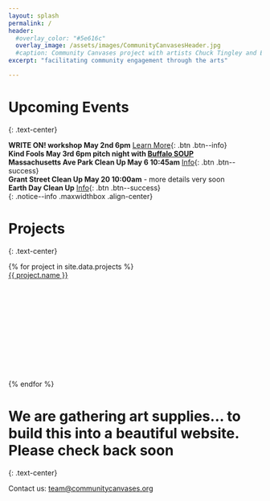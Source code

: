```yaml
---
layout: splash
permalink: /
header:
  #overlay_color: "#5e616c"
  overlay_image: /assets/images/CommunityCanvasesHeader.jpg
  #caption: Community Canvases project with artists Chuck Tingley and Edreys Wajed
excerpt: "facilitating community engagement through the arts"

---
```


# Upcoming Events
{: .text-center}

**WRITE ON! workshop May 2nd 6pm** [Learn More](https://kindfools.org/writeon/){: .btn .btn--info}<br>
**Kind Fools May 3rd 6pm pitch night with [Buffalo SOUP](https://www.instagram.com/buffalonysoup/)**<br>
**Massachusetts Ave Park Clean Up May 6 10:45am** [Info](/events/cleanup20230506/){: .btn .btn--success}<br>
**Grant Street Clean Up May 20 10:00am** - more details very soon<br>
**Earth Day Clean Up** [Info](/earthday2023/){: .btn .btn--success}<br>
{: .notice--info .maxwidthbox .align-center}

# Projects
{: .text-center}

<div class="grid">
    {% for project in site.data.projects %}
        <div class="grid-item">
            <a alt="{{ project.name }}" href="{{ project.link }}" title="{{ project.name }}">
                <div class="panel panel-default">
                    <div class="panel-heading">
                        {{ project.name }}
                    </div>
                    <div class="panel-body" style="background: url('{{ project.image }}') no-repeat; background-size: cover; min-height: 200px;"></div>
                </div>
            </a>
        </div>
    {% endfor %}
</div>

# We are gathering art supplies... to build this into a beautiful website. Please check back soon
{: .text-center}

Contact us: [team@communitycanvases.org](mailto:team@communitycanvases.org)

